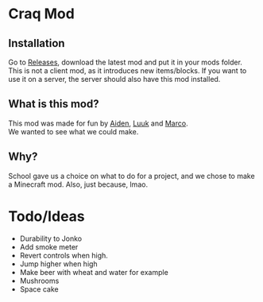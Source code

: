 # Craq Mod

## Installation
Go to [Releases](https://wip), download the latest mod and put it in your mods folder.  
This is not a client mod, as it introduces new items/blocks. If you want to use it on a server, the server should also have this mod installed.

## What is this mod?
This mod was made for fun by [Aiden](https://github.com/AidenRaaphorst), [Luuk](https://github.com/luuk353) and [Marco](https://github.com/marcosmug).  
We wanted to see what we could make.

## Why?
School gave us a choice on what to do for a project, and we chose to make a Minecraft mod. 
Also, just because, lmao.

# Todo/Ideas
* Durability to Jonko
* Add smoke meter
* Revert controls when high.
* Jump higher when high
* Make beer with wheat and water for example
* Mushrooms
* Space cake
